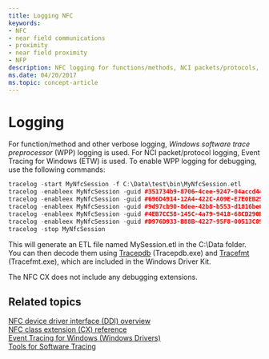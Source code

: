 ```yaml
---
title: Logging NFC
keywords:
- NFC
- near field communications
- proximity
- near field proximity
- NFP
description: NFC logging for functions/methods, NCI packets/protocols, and other verbose logging.
ms.date: 04/20/2017
ms.topic: concept-article
---
```


# Logging


For function/method and other verbose logging, *Windows software trace preprocessor* (WPP) logging is used. For NCI packet/protocol logging, Event Tracing for Windows (ETW) is used. To enable WPP logging for debugging, use the following commands:

```cpp
tracelog -start MyNfcSession -f C:\Data\test\bin\MyNfcSession.etl
tracelog -enableex MyNfcSession -guid #351734b9-8706-4cee-9247-04accd448c76 -matchanykw 0xFFFFFFFFFFFFFFFF -level 7
tracelog -enableex MyNfcSession -guid #696D4914-12A4-422C-A09E-E7E0EB25806A -matchanykw 0xFFFFFFFFFFFFFFFF -level 7
tracelog -enableex MyNfcSession -guid #9d97cb90-8dee-42b8-b553-d1816be6fb9e -matchanykw 0xFFFFFFFFFFFFFFFF -level 7
tracelog -enableex MyNfcSession -guid #4EB7CC58-145C-4a79-9418-68CD290DD9D4 -matchanykw 0xFFFFFFFFFFFFFFFF -level 7
tracelog -enableex MyNfcSession -guid #D976D933-B88B-4227-95F8-00513C0986DE -matchanykw 0xFFFFFFFFFFFFFFFF -level 7
tracelog -stop MyNfcSession
```

This will generate an ETL file named MySession.etl in the C:\\Data folder. You can then decode them using [Tracepdb](../devtest/tracepdb.md) (Tracepdb.exe) and [Tracefmt](../devtest/tracefmt.md) (Tracefmt.exe), which are included in the Windows Driver Kit.

The NFC CX does not include any debugging extensions.

## Related topics
[NFC device driver interface (DDI) overview](/windows-hardware/drivers/ddi/index)  
[NFC class extension (CX) reference](/windows-hardware/drivers/ddi/index)  
[Event Tracing for Windows (Windows Drivers)](../devtest/tools-for-software-tracing.md)  
[Tools for Software Tracing](../devtest/wpp-software-tracing.md)

